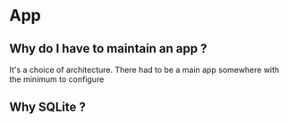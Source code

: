 # App

## Why do I have to maintain an app ?

It's a choice of architecture. There had to be a main app somewhere with the minimum to configure

## Why SQLite ?

